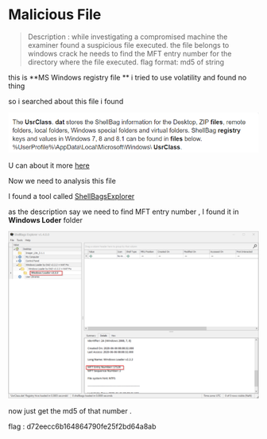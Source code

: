 **Malicious File**
====================
>Description :  while investigating a compromised machine the examiner found a suspicious file executed. the file belongs to windows crack he needs to find the MFT entry number for the directory where the file executed.
flag format: md5 of string

this is  **MS Windows registry file ** i tried to use volatility and found no thing 

so i searched about this file i found 

![](images/file1.png)

U can about it more [here](https://www.sans.org/reading-room/whitepapers/forensics/windows-shellbag-forensics-in-depth-34545#:~:text=The%20UsrClass.,special%20folders%20and%20virtual%20folders.&text=ShellBag%20registry%20keys%20and%20values%20in%20Windows%207%2C%208%20and,be%20found%20in%20files%20below.&text=%25UserProfile%25%5CAppData%5CLocal%5CMicrosoft%5CWindows%5C%20UsrClass.,-dat.)

Now we need to analysis this file 

I found a  tool called [ShellBagsExplorer](https://f001.backblazeb2.com/file/EricZimmermanTools/ShellBagsExplorer.zip)

as the description say we need to find MFT entry number , I found it in **Windows Loder** folder 

![](images/file2.png) 

now just get the md5 of that number .

flag : d72eecc6b164864790fe25f2bd64a8ab
